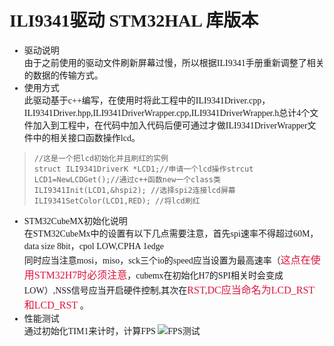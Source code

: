 # <font face="微软雅黑">ILI9341驱动 STM32HAL 库版本
* 驱动说明  
由于之前使用的驱动文件刷新屏幕过慢，所以根据ILI9341手册重新调整了相关的数据的传输方式。
* 使用方式  
 此驱动基于c++编写，在使用时将此工程中的ILI9341Driver.cpp，ILI9341Driver.hpp,ILI9341DriverWrapper.cpp,ILI9341DriverWrapper.h总计4个文件加入到工程中，在代码中加入代码后便可通过才做ILI9341DriverWrapper文件中的相关接口函数操作lcd。 
> ```
> //这是一个把lcd初始化并且刷红的实例
> struct ILI9341DriverK *LCD1;//申请一个lcd操作strcut  
> LCD1=NewLCDGet();//通过c++函数new一个class类  
> ILI9341Init(LCD1,&hspi2); //选择spi2连接lcd屏幕
> ILI9341SetColor(LCD1,RED); //将lcd刷红
> ```
* STM32CubeMX初始化说明  
 在STM32CubeMx中的设置有以下几点需要注意，首先spi速率不得超过60M，data size 8bit，cpol LOW,CPHA 1edge  
 同时应当注意mosi，miso，sck三个io的speed应当设置为最高速率（<font color=#DC143C size=3 face="黑体">这点在使用STM32H7时必须注意</font>，cubemx在初始化H7的SPI相关时会变成LOW）,NSS信号应当开启硬件控制,其次在<font color=#DC143C size=3 face="黑体">RST,DC应当命名为LCD_RST和LCD_RST </font>。
 * 性能测试  
 通过初始化TIM1来计时，计算FPS
 ![FPS测试](https://raw.githubusercontent.com/LIGHT1213/picture/master/FPS.gif)

 